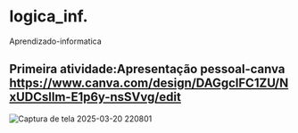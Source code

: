 # logica_inf.
Aprendizado-informatica 

## Primeira atividade:Apresentação pessoal-canva https://www.canva.com/design/DAGgclFC1ZU/NxUDCsllm-E1p6y-nsSVvg/edit

![Captura de tela 2025-03-20 220801](https://github.com/user-attachments/assets/cb13c35b-1669-4ce6-a1c6-02e275d35dc6)



